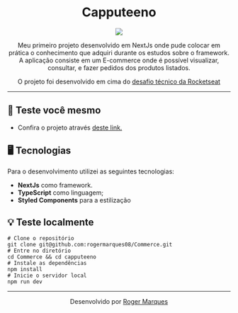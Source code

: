 <div align='center'>
  <h1>Capputeeno</h1>
  <img src="https://github-production-user-asset-6210df.s3.amazonaws.com/108953436/244877187-0601aaa3-001d-45d3-bd0a-16f7e8d34b52.png?X-Amz-Algorithm=AWS4-HMAC-SHA256&X-Amz-Credential=AKIAIWNJYAX4CSVEH53A%2F20230610%2Fus-east-1%2Fs3%2Faws4_request&X-Amz-Date=20230610T144459Z&X-Amz-Expires=300&X-Amz-Signature=95e2a6c9d4fb8165cbd3f60265d0fcdb6e163ee4830e1ac96d94bb8a22ea8878&X-Amz-SignedHeaders=host&actor_id=108953436&key_id=0&repo_id=647080757"/>
  <p>Meu primeiro projeto desenvolvido em NextJs onde pude colocar em prática o conhecimento que adquiri durante os estudos sobre o framework. A aplicação consiste em um E-commerce onde é possível visualizar, consultar, e fazer pedidos dos produtos listados.</p>
  O projeto foi desenvolvido em cima do <a href="https://github.com/Rocketseat/frontend-challenge">desafio técnico da Rocketseat</a>
</div>
<hr />

## :shirt:  Teste você mesmo
- Confira o projeto através <a href="https://commerce-wine-seven-80.vercel.app/">deste link.<a/> 

## :desktop_computer:  Tecnologias
Para o desenvolvimento utilizei as seguintes tecnologias: 
- **NextJs** como framework.
- **TypeScript** como linguagem;
- **Styled Components** para a estilização


## :bulb: Teste localmente
```
# Clone o repositório
git clone git@github.com:rogermarques08/Commerce.git
# Entre no diretório
cd Commerce && cd capputeeno
# Instale as dependências
npm install
# Inicie o servidor local
npm run dev
```

<hr />

<div align='center'>
 Desenvolvido por
  <a href="https://github.com/rogermarques08">Roger Marques<a/>
 
</div>
 

